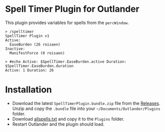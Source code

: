 # Spell Timer Plugin for Outlander

This plugin provides variables for spells from the `percWindow`.

```
> /spelltimer
SpellTimer Plugin v1
Active:
  EaseBurden (26 roisaen)
Inactive:
  ManifestForce (0 roisaen)
```

```
> #echo Active: $SpellTimer.EaseBurden.active Duration: $SpellTimer.EaseBurden.duration
Active: 1 Duration: 26
```

# Installation

* Download the latest `SpellTimerPlugin.bundle.zip` file from the [Releases](https://github.com/outlander-app/plugin-spell-timer/releases). Unzip and copy the `.bundle` file into your `~/Documents/Outlander/Plugins` folder.
* Download [allspells.txt](https://github.com/outlander-app/plugin-spell-timer/blob/main/allspells.txt) and copy it to the `Plugins` folder.
* Restart Outlander and the plugin should load.
